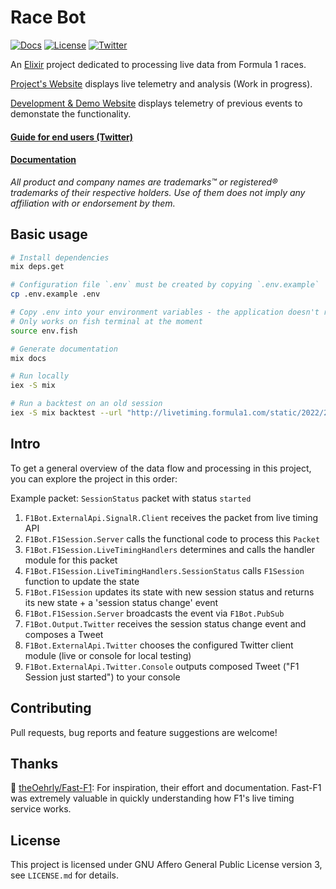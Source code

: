 # Race Bot

[![Docs](https://img.shields.io/badge/pages-docs-informational)](https://recursivegecko.github.io/race_bot) 
[![License](https://img.shields.io/github/license/recursiveGecko/race_bot)](LICENSE.md) 
[![Twitter](https://img.shields.io/twitter/follow/LiveRaceBot?style=social)](https://twitter.com/LiveRaceBot)

An [Elixir](https://elixir-lang.org/) project dedicated to processing live data from Formula 1 races.

[Project's Website](https://racing.recursiveprojects.cloud/) displays live telemetry and analysis (Work in progress).

[Development & Demo Website](https://racing-dev.recursiveprojects.cloud/) displays telemetry of previous events to demonstate the functionality.

#### [Guide for end users (Twitter)](https://twitter.com/LiveRaceBot/status/1528040470961692673)

#### [Documentation](https://recursivegecko.github.io/race_bot)

*All product and company names are trademarks™ or registered® trademarks of their respective holders. Use of them does not imply any affiliation with or endorsement by them.*

## Basic usage

```bash
# Install dependencies
mix deps.get

# Configuration file `.env` must be created by copying `.env.example`
cp .env.example .env

# Copy .env into your environment variables - the application doesn't read .env file on its own 
# Only works on fish terminal at the moment
source env.fish

# Generate documentation
mix docs

# Run locally
iex -S mix

# Run a backtest on an old session
iex -S mix backtest --url "http://livetiming.formula1.com/static/2022/2022-05-08_Miami_Grand_Prix/2022-05-07_Qualifying"
```

## Intro

To get a general overview of the data flow and processing in this project, you can explore the project in this order:

Example packet: `SessionStatus` packet with status `started`

1. `F1Bot.ExternalApi.SignalR.Client` receives the packet from live timing API
1. `F1Bot.F1Session.Server` calls the functional code to process this `Packet`
1. `F1Bot.F1Session.LiveTimingHandlers` determines and calls the handler module for this packet
1. `F1Bot.F1Session.LiveTimingHandlers.SessionStatus` calls `F1Session` function to update the state
1. `F1Bot.F1Session` updates its state with new session status and returns its new state + a 'session status change' event
1. `F1Bot.F1Session.Server` broadcasts the event via `F1Bot.PubSub`
1. `F1Bot.Output.Twitter` receives the session status change event and composes a Tweet
1. `F1Bot.ExternalApi.Twitter` chooses the configured Twitter client module (live or console for local testing)
1. `F1Bot.ExternalApi.Twitter.Console` outputs composed Tweet ("F1 Session just started") to your console

## Contributing

Pull requests, bug reports and feature suggestions are welcome!

## Thanks

💙 [theOehrly/Fast-F1](https://github.com/theOehrly/Fast-F1): For inspiration, their effort and
documentation. Fast-F1 was extremely valuable in quickly understanding how F1's live timing service works. 

## License

This project is licensed under GNU Affero General Public License version 3, see `LICENSE.md` for details.
